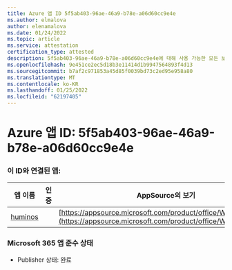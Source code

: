 ```yaml
---
title: Azure 앱 ID 5f5ab403-96ae-46a9-b78e-a06d60cc9e4e
ms.author: elmalova
author: elenamalova
ms.date: 01/24/2022
ms.topic: article
ms.service: attestation
certification_type: attested
description: 5f5ab403-96ae-46a9-b78e-a06d60cc9e4e에 대해 사용 가능한 모든 보안 및 규정 준수 정보입니다.
ms.openlocfilehash: 9e451ce2ec5d18b3e11414d1b9947564893f4d13
ms.sourcegitcommit: b7af2c971853a45d85f0039bd73c2ed95e958a80
ms.translationtype: MT
ms.contentlocale: ko-KR
ms.lasthandoff: 01/25/2022
ms.locfileid: "62197405"
---
```

# <a name="azure-app-id-5f5ab403-96ae-46a9-b78e-a06d60cc9e4e"></a>Azure 앱 ID: 5f5ab403-96ae-46a9-b78e-a06d60cc9e4e


### <a name="apps-associated-with-this-id"></a>이 ID와 연결된 앱:
| **앱 이름** | **인증** | **AppSource의 보기** |
|--------------|---------------|-----------------------|
| [huminos](https://docs.microsoft.com/microsoft-365-app-certification/forward/WA200003308) |  | [https://appsource.microsoft.com/product/office/WA200003308](https://appsource.microsoft.com/product/office/WA200003308) |

### <a name="microsoft-365-app-compliance-status"></a>Microsoft 365 앱 준수 상태
- Publisher 상태: 완료
